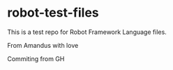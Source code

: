 # robot-test-files

This is a test repo for Robot Framework Language files.

From Amandus with love

Commiting from GH